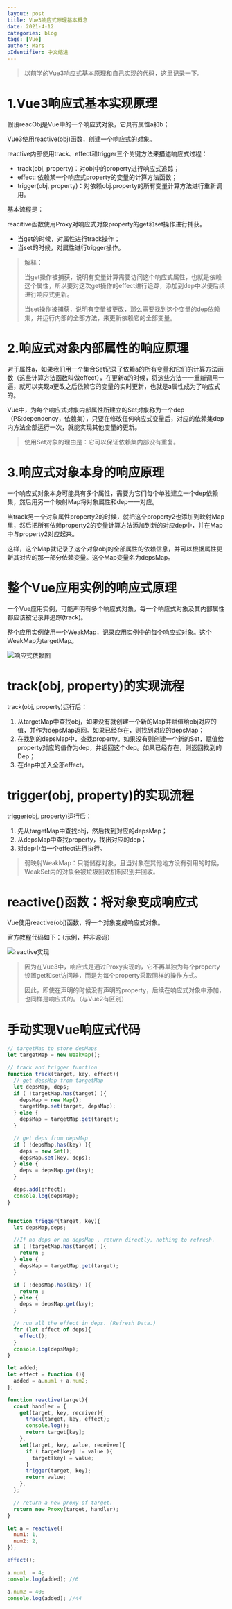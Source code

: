 ```yaml
---
layout: post
title: Vue3响应式原理基本概念
date: 2021-4-12
categories: blog
tags: [Vue]
author: Mars
pIdentifier: 中文缩进
---
```


> 以前学的Vue3响应式基本原理和自己实现的代码，这里记录一下。

# 1.Vue3响应式基本实现原理

假设reacObj是Vue中的一个响应式对象，它具有属性a和b；

Vue3使用reactive(obj)函数，创建一个响应式的对象。

reactive内部使用track、effect和trigger三个关键方法来描述响应式过程：

- track(obj, property)：对obj中的property进行响应式追踪；
- effect: 依赖某一个响应式property的变量的计算方法函数；
- trigger(obj, property)：对依赖obj.property的所有变量计算方法进行重新调用。

基本流程是：

reacitive函数使用Proxy对响应式对象property的get和set操作进行捕获。

- 当get的时候，对属性进行track操作；
- 当set的时候，对属性进行trigger操作。

> 解释：
> 
> 当get操作被捕获，说明有变量计算需要访问这个响应式属性，也就是依赖这个属性，所以要对这次get操作的effect进行追踪，添加到dep中以便后续进行响应式更新。
>
> 当set操作被捕获，说明有变量被更改，那么需要找到这个变量的dep依赖集，并运行内部的全部方法，来更新依赖它的全部变量。

# 2.响应式对象内部属性的响应原理

对于属性a，如果我们用一个集合Set记录了依赖a的所有变量和它们的计算方法函数（这些计算方法函数叫做effect），在更新a的时候，将这些方法一一重新调用一遍，就可以实现a更改之后依赖它的变量的实时更新，也就是a属性成为了响应式的。

Vue中，为每个响应式对象内部属性所建立的Set对象称为一个dep（PS:dependency，依赖集），只要在修改任何响应式变量后，对应的依赖集dep内方法全部运行一次，就能实现其他变量的更新。

> 使用Set对象的理由是：它可以保证依赖集内部没有重复。

# 3.响应式对象本身的响应原理

一个响应式对象本身可能具有多个属性，需要为它们每个单独建立一个dep依赖集，然后用另一个映射Map将对象属性和dep一一对应。

当track另一个对象属性property2的时候，就把这个property2也添加到映射Map里，然后把所有依赖property2的变量计算方法添加到新的对应dep中，并在Map中与property2对应起来。

这样，这个Map就记录了这个对象obj的全部属性的依赖信息，并可以根据属性更新其对应的那一部分依赖变量。这个Map变量名为depsMap。

# 整个Vue应用实例的响应式原理

一个Vue应用实例，可能声明有多个响应式对象，每一个响应式对象及其内部属性都应该被记录并追踪(track)。

整个应用实例使用一个WeakMap，记录应用实例中的每个响应式对象。这个WeakMap为targetMap。

![响应式依赖图](/assets/posts/11.png)

# track(obj, property)的实现流程

track(obj, property)运行后：

1. 从targetMap中查找obj，如果没有就创建一个新的Map并赋值给obj对应的值，并作为depsMap返回。如果已经存在，则找到对应的depsMap；
2. 在找到的depsMap中，查找property。如果没有则创建一个新的Set，赋值给property对应的值作为dep，并返回这个dep。如果已经存在，则返回找到的Dep；
3. 在dep中加入全部effect。

# trigger(obj, property)的实现流程

trigger(obj, property)运行后：

1. 先从targetMap中查找obj，然后找到对应的depsMap；
2. 从depsMap中查找property，找出对应的dep；
3. 对dep中每一个effect进行执行。

> 弱映射WeakMap：只能储存对象，且当对象在其他地方没有引用的时候，WeakSet内的对象会被垃圾回收机制识别并回收。

# reactive()函数：将对象变成响应式

Vue使用reactive(obj)函数，将一个对象变成响应式对象。

官方教程代码如下：（示例，并非源码）

![reactive实现](/assets/posts/12.png)

> 因为在Vue3中，响应式是通过Proxy实现的，它不再单独为每个property设置get和set访问器，而是为每个property采取同样的操作方式。
>
> 因此，即使在声明的时候没有声明的property，后续在响应式对象中添加，也同样是响应式的。（与Vue2有区别）

# 手动实现Vue响应式代码

```js
// targetMap to store depMaps
let targetMap = new WeakMap();

// track and trigger function
function track(target, key, effect){
  // get depsMap from targetMap
  let depsMap, deps;
  if ( !targetMap.has(target) ){
    depsMap = new Map();
    targetMap.set(target, depsMap);
  } else {
    depsMap = targetMap.get(target);
  }

  // get deps from depsMap
  if ( !depsMap.has(key) ){
    deps = new Set();
    depsMap.set(key, deps);
  } else {
    deps = depsMap.get(key);
  }

  deps.add(effect);
  console.log(depsMap);
}


function trigger(target, key){
  let depsMap,deps;

  //If no deps or no depsMap , return directly, nothing to refresh.
  if ( !targetMap.has(target) ){
    return ;
  } else {
    depsMap = targetMap.get(target);
  }

  if ( !depsMap.has(key) ){
    return ;
  } else {
    deps = depsMap.get(key);
  }

  // run all the effect in deps. (Refresh Data.)
  for (let effect of deps){
    effect();
  }
  console.log(depsMap);
}

let added;
let effect = function (){
  added = a.num1 + a.num2;
};

function reactive(target){
  const handler = {
    get(target, key, receiver){
      track(target, key, effect);
      console.log();
      return target[key];
    },
    set(target, key, value, receiver){
      if ( target[key] != value ){
        target[key] = value;
      }
      trigger(target, key);
      return value;
    },
  };

  // return a new proxy of target.
  return new Proxy(target, handler);
}

let a = reactive({
  num1: 1,
  num2: 2,
});

effect();

a.num1  = 4;
console.log(added); //6

a.num2 = 40;
console.log(added); //44
```